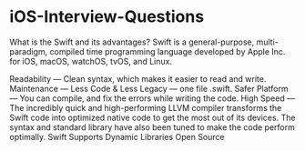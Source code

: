 # iOS-Interview-Questions

What is the Swift and its advantages?
Swift is a general-purpose, multi-paradigm, compiled time programming language developed by Apple Inc. for iOS, macOS, watchOS, tvOS, and Linux.

Readability — Clean syntax, which makes it easier to read and write.
Maintenance — Less Code & Less Legacy — one file .swift.
Safer Platform — You can compile, and fix the errors while writing the code.
High Speed — The incredibly quick and high-performing LLVM compiler transforms the Swift code into optimized native code to get the most out of its devices. The syntax and standard library have also been tuned to make the code perform optimally.
Swift Supports Dynamic Libraries
Open Source
